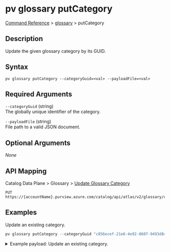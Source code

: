 # pv glossary putCategory
[Command Reference](../../../README.md#command-reference) > [glossary](./main.md) > putCategory

## Description
Update the given glossary category by its GUID.

## Syntax
```
pv glossary putCategory --categoryGuid=<val> --payloadFile=<val>
```

## Required Arguments
`--categoryGuid` (string)  
The globally unique identifier of the category.

`--payloadFile` (string)  
File path to a valid JSON document.

## Optional Arguments
*None*

## API Mapping
Catalog Data Plane > Glossary > [Update Glossary Category](https://docs.microsoft.com/en-us/rest/api/purview/catalogdataplane/glossary/update-glossary-category)
```
PUT https://{accountName}.purview.azure.com/catalog/api/atlas/v2/glossary/category/{categoryGuid}
```

## Examples
Update an existing category.
```powershell
pv glossary putCategory --categoryGuid "c856ecef-21e6-4e92-8607-9493d8432e78" --payloadFile "/path/to/file.json"
```
<details><summary>Example payload: Update an existing category.</summary>
<p>

```json
{
    "anchor": {
        "glossaryGuid": "f2307f48-5834-4709-be85-02f3aea5d149"
    },
    "guid": "c856ecef-21e6-4e92-8607-9493d8432e78",
    "name": "MyCategory",
    "terms": [
        {
            "termGuid": "d99523b1-9b89-4748-8455-c00d76fd823a"
        },
        {
            "termGuid": "06276c6f-aab7-46f3-980c-e92ad541f333"
        },
        {
            "termGuid": "2796d276-75a0-46c0-9920-1d9e75c25842"
        }
    ]
}
```
</p>
</details>